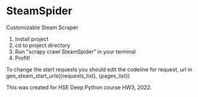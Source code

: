 # SteamSpider
Customizable Steam Scraper 

1. Install project
2. cd to project directory
3. Run "scrapy crawl SteamSpider" in your terminal
4. Profit!

To change the start requests you should edit the codeline for request, url in gen_steam_start_urls({requests_list}, {pages_list}) 

This was created for HSE Deep Python course HW3, 2022.

